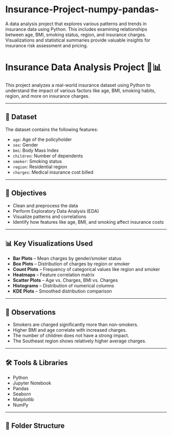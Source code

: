 # Insurance-Project-numpy-pandas-
A data analysis project that explores various patterns and trends in insurance data using Python. This includes examining relationships between age, BMI, smoking status, region, and insurance charges. Visualizations and statistical summaries provide valuable insights for insurance risk assessment and pricing.



# Insurance Data Analysis Project 🧾📊

This project analyzes a real-world insurance dataset using Python to understand the impact of various factors like age, BMI, smoking habits, region, and more on insurance charges.

---

## 📁 Dataset

The dataset contains the following features:

- `age`: Age of the policyholder  
- `sex`: Gender  
- `bmi`: Body Mass Index  
- `children`: Number of dependents  
- `smoker`: Smoking status  
- `region`: Residential region  
- `charges`: Medical insurance cost billed

---

## 📌 Objectives

- Clean and preprocess the data
- Perform Exploratory Data Analysis (EDA)
- Visualize patterns and correlations
- Identify how features like age, BMI, and smoking affect insurance costs

---

## 📊 Key Visualizations Used

- **Bar Plots** – Mean charges by gender/smoker status
- **Box Plots** – Distribution of charges by region or smoker
- **Count Plots** – Frequency of categorical values like region and smoker
- **Heatmaps** – Feature correlation matrix
- **Scatter Plots** – Age vs. Charges, BMI vs. Charges
- **Histograms** – Distribution of numerical columns
- **KDE Plots** – Smoothed distribution comparison

---

## 📌 Observations

- Smokers are charged significantly more than non-smokers.
- Higher BMI and age correlate with increased charges.
- The number of children does not have a strong impact.
- The Southeast region shows relatively higher average charges.

---

## 🛠️ Tools & Libraries

- Python
- Jupyter Notebook
- Pandas
- Seaborn
- Matplotlib
- NumPy

---

## 📁 Folder Structure

